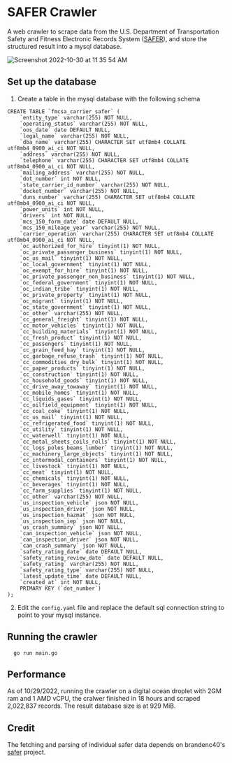 # SAFER Crawler

A web crawler to scrape data from the U.S. Department of Transportation Safety and Fitness Electronic Records System ([SAFER](https://safer.fmcsa.dot.gov/)), and store the structured result into a mysql database.

![Screenshot 2022-10-30 at 11 35 54 AM](https://user-images.githubusercontent.com/1932380/198890241-691d379c-cd3f-4c6b-b249-861b10a5d859.png)

## Set up the database

1. Create a table in the mysql database with the following schema

```
CREATE TABLE `fmcsa_carrier_safer` (
    `entity_type` varchar(255) NOT NULL,
    `operating_status` varchar(255) NOT NULL,
    `oos_date` date DEFAULT NULL,
    `legal_name` varchar(255) NOT NULL,
    `dba_name` varchar(255) CHARACTER SET utf8mb4 COLLATE utf8mb4_0900_ai_ci NOT NULL,
    `address` varchar(255) NOT NULL,
    `telephone` varchar(255) CHARACTER SET utf8mb4 COLLATE utf8mb4_0900_ai_ci NOT NULL,
    `mailing_address` varchar(255) NOT NULL,
    `dot_number` int NOT NULL,
    `state_carrier_id_number` varchar(255) NOT NULL,
    `docket_number` varchar(255) NOT NULL,
    `duns_number` varchar(255) CHARACTER SET utf8mb4 COLLATE utf8mb4_0900_ai_ci NOT NULL,
    `power_units` int NOT NULL,
    `drivers` int NOT NULL,
    `mcs_150_form_date` date DEFAULT NULL,
    `mcs_150_mileage_year` varchar(255) NOT NULL,
    `carrier_operation` varchar(255) CHARACTER SET utf8mb4 COLLATE utf8mb4_0900_ai_ci NOT NULL,
    `oc_authorized_for_hire` tinyint(1) NOT NULL,
    `oc_private_passenger_business` tinyint(1) NOT NULL,
    `oc_us_mail` tinyint(1) NOT NULL,
    `oc_local_government` tinyint(1) NOT NULL,
    `oc_exempt_for_hire` tinyint(1) NOT NULL,
    `oc_private_passenger_non_business` tinyint(1) NOT NULL,
    `oc_federal_government` tinyint(1) NOT NULL,
    `oc_indian_tribe` tinyint(1) NOT NULL,
    `oc_private_property` tinyint(1) NOT NULL,
    `oc_migrant` tinyint(1) NOT NULL,
    `oc_state_government` tinyint(1) NOT NULL,
    `oc_other` varchar(255) NOT NULL,
    `cc_general_freight` tinyint(1) NOT NULL,
    `cc_motor_vehicles` tinyint(1) NOT NULL,
    `cc_building_materials` tinyint(1) NOT NULL,
    `cc_fresh_product` tinyint(1) NOT NULL,
    `cc_passengers` tinyint(1) NOT NULL,
    `cc_grain_feed_hay` tinyint(1) NOT NULL,
    `cc_garbage_refuse_trash` tinyint(1) NOT NULL,
    `cc_commodities_dry_bulk` tinyint(1) NOT NULL,
    `cc_paper_products` tinyint(1) NOT NULL,
    `cc_construction` tinyint(1) NOT NULL,
    `cc_household_goods` tinyint(1) NOT NULL,
    `cc_drive_away_towaway` tinyint(1) NOT NULL,
    `cc_mobile_homes` tinyint(1) NOT NULL,
    `cc_liquids_gases` tinyint(1) NOT NULL,
    `cc_oilfield_equipment` tinyint(1) NOT NULL,
    `cc_coal_coke` tinyint(1) NOT NULL,
    `cc_us_mail` tinyint(1) NOT NULL,
    `cc_refrigerated_food` tinyint(1) NOT NULL,
    `cc_utility` tinyint(1) NOT NULL,
    `cc_waterwell` tinyint(1) NOT NULL,
    `cc_metal_sheets_coils_rolls` tinyint(1) NOT NULL,
    `cc_logs_poles_beams_lumber` tinyint(1) NOT NULL,
    `cc_machinery_large_objects` tinyint(1) NOT NULL,
    `cc_intermodal_containers` tinyint(1) NOT NULL,
    `cc_livestock` tinyint(1) NOT NULL,
    `cc_meat` tinyint(1) NOT NULL,
    `cc_chemicals` tinyint(1) NOT NULL,
    `cc_beverages` tinyint(1) NOT NULL,
    `cc_farm_supplies` tinyint(1) NOT NULL,
    `cc_other` varchar(255) NOT NULL,
    `us_inspection_vehicle` json NOT NULL,
    `us_inspection_driver` json NOT NULL,
    `us_inspection_hazmat` json NOT NULL,
    `us_inspection_iep` json NOT NULL,
    `us_crash_summary` json NOT NULL,
    `can_inspection_vehicle` json NOT NULL,
    `can_inspection_driver` json NOT NULL,
    `can_crash_summary` json NOT NULL,
    `safety_rating_date` date DEFAULT NULL,
    `safety_rating_review_date` date DEFAULT NULL,
    `safety_rating` varchar(255) NOT NULL,
    `safety_rating_type` varchar(255) NOT NULL,
    `latest_update_time` date DEFAULT NULL,
    `created_at` int NOT NULL,
    PRIMARY KEY (`dot_number`)
);
```

2. Edit the `config.yaml` file and replace the default sql connection string to point to your mysql instance.

## Running the crawler

```
  go run main.go
```

## Performance

As of 10/29/2022, running the crawler on a digital ocean droplet with 2GM ram and 1 AMD vCPU, the cralwer finished in 18 hours and scraped 2,022,837 records. The result database size is at 929 MiB.

## Credit

The fetching and parsing of individual safer data depends on brandenc40's [safer](https://github.com/brandenc40/safer) project.
